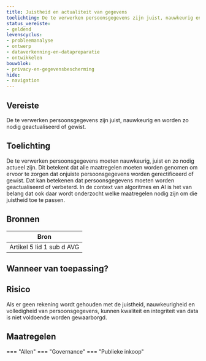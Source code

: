 ```yaml
---
title: Juistheid en actualiteit van gegevens
toelichting: De te verwerken persoonsgegevens zijn juist, nauwkeurig en worden zo nodig geactualiseerd of gewist.
status_vereiste:
- geldend
levenscyclus:
- probleemanalyse
- ontwerp
- dataverkenning-en-datapreparatie
- ontwikkelen
bouwblok:
- privacy-en-gegevensbescherming
hide:
- navigation
---
```


<!-- tags -->
## Vereiste

De te verwerken persoonsgegevens zijn juist, nauwkeurig en worden zo nodig geactualiseerd of gewist.

## Toelichting

De te verwerken persoonsgegevens moeten nauwkeurig, juist en zo nodig actueel zijn.
Dit betekent dat alle maatregelen moeten worden genomen om ervoor te zorgen dat onjuiste persoonsgegevens worden gerectificeerd of gewist.
Dat kan betekenen dat persoonsgegevens moeten worden geactualiseerd of verbeterd.
In de context van algoritmes en AI is het van belang dat ook daar wordt onderzocht welke maatregelen nodig zijn om die juistheid toe te passen.



## Bronnen

| Bron                        |
|-----------------------------|
|Artikel 5 lid 1 sub d AVG|

## Wanneer van toepassing?


## Risico

Als er geen rekening wordt gehouden met de juistheid, nauwkeurigheid en volledigheid van persoonsgegevens, kunnen kwaliteit en integriteit van data is niet voldoende worden gewaarborgd.

## Maatregelen

=== "Allen"
	<!-- list_maatregelen vereiste/juistheid_en_actualiteit_van_persoonsgegevens -->
=== "Governance"
	<!-- list_maatregelen vereiste/juistheid_en_actualiteit_van_persoonsgegevens boubwlok/governance -->
=== "Publieke inkoop"
	<!-- list_maatregelen vereiste/juistheid_en_actualiteit_van_persoonsgegevens bouwblok/publieke-inkoop -->
